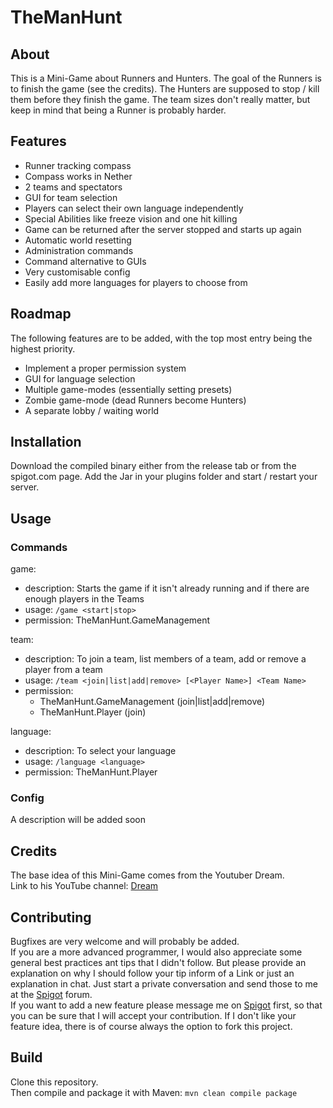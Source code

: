 # TheManHunt

## About
This is a Mini-Game about Runners and Hunters. The goal of the Runners is to finish the game (see the credits).
The Hunters are supposed to stop / kill them before they finish the game.
The team sizes don't really matter, but keep in mind that being a Runner is probably harder.

## Features
- Runner tracking compass
- Compass works in Nether
- 2 teams and spectators
- GUI for team selection
- Players can select their own language independently
- Special Abilities like freeze vision and one hit killing
- Game can be returned after the server stopped and starts up again
- Automatic world resetting
- Administration commands
- Command alternative to GUIs
- Very customisable config
- Easily add more languages for players to choose from

## Roadmap
The following features are to be added, with the top most entry being the highest priority.
- Implement a proper permission system
- GUI for language selection
- Multiple game-modes (essentially setting presets)
- Zombie game-mode (dead Runners become Hunters)
- A separate lobby / waiting world

## Installation
Download the compiled binary either from the release tab or from the spigot.com page.
Add the Jar in your plugins folder and start / restart your server.

## Usage

### Commands

game:
- description: Starts the game if it isn't already running and if there are enough players in the Teams
- usage: `/game <start|stop>`
- permission: TheManHunt.GameManagement

team:
- description: To join a team, list members of a team, add or remove a player from a team
- usage: `/team <join|list|add|remove> [<Player Name>] <Team Name>`
- permission:
  - TheManHunt.GameManagement (join|list|add|remove)
  - TheManHunt.Player (join)

language:
- description: To select your language
- usage: `/language <language>`
- permission: TheManHunt.Player


### Config
A description will be added soon

## Credits
The base idea of this Mini-Game comes from the Youtuber Dream. <br>
Link to his YouTube channel: [Dream](https://www.youtube.com/c/dream)

## Contributing
Bugfixes are very welcome and will probably be added.<br>
If you are a more advanced programmer, I would also appreciate some general best practices ant tips that I didn't follow.
But please provide an explanation on why I should follow your tip inform of a Link or just an explanation in chat.
Just start a private conversation and send those to me at the
[Spigot](https://www.spigotmc.org/members/cubelegend.1007733/) forum. <br>
If you want to add a new feature please message me on [Spigot](https://www.spigotmc.org/members/cubelegend.1007733/)
first, so that you can be sure that I will accept your contribution. 
If I don't like your feature idea, there is of course always the option to fork this project. 

## Build
Clone this repository. <br>
Then compile and package it with Maven: `mvn clean compile package`
